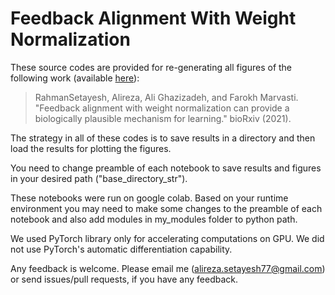 # Feedback Alignment With Weight Normalization

These source codes are provided for re-generating all figures of the following work (available [here](https://www.biorxiv.org/content/10.1101/2021.06.12.447639v1.abstract)):

> RahmanSetayesh, Alireza, Ali Ghazizadeh, and Farokh Marvasti. "Feedback alignment with weight normalization can provide a biologically plausible mechanism for learning." bioRxiv (2021).

The strategy in all of these codes is to save results in a directory and then load the results for plotting the figures.

You need to change preamble of each notebook to save results and figures in your desired path ("base_directory_str").

These notebooks were run on google colab. Based on your runtime environment you may need to make some changes to the preamble of each notebook and also add modules in my_modules folder to python path.

We used PyTorch library only for accelerating computations on GPU. We did not use PyTorch's automatic differentiation capability. 

Any feedback is welcome. Please email me (alireza.setayesh77@gmail.com) or send issues/pull requests, if you have any feedback.
